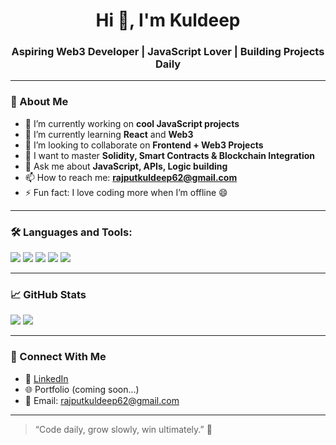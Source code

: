 <h1 align="center">Hi 👋, I'm Kuldeep</h1>
<h3 align="center">Aspiring Web3 Developer | JavaScript Lover | Building Projects Daily</h3>

---

### 🚀 About Me
- 🔭 I’m currently working on **cool JavaScript projects**
- 🌱 I’m currently learning **React** and **Web3**
- 👯 I’m looking to collaborate on **Frontend + Web3 Projects**
- 🧠 I want to master **Solidity, Smart Contracts & Blockchain Integration**
- 💬 Ask me about **JavaScript, APIs, Logic building**
- 📫 How to reach me: **rajputkuldeep62@gmail.com**
- ⚡ Fun fact: I love coding more when I’m offline 😄

---

### 🛠️ Languages and Tools:
<p>
  <img src="https://img.shields.io/badge/JavaScript-F7DF1E?logo=javascript&logoColor=black&style=for-the-badge" />
  <img src="https://img.shields.io/badge/HTML-E34F26?logo=html5&logoColor=white&style=for-the-badge" />
  <img src="https://img.shields.io/badge/CSS-1572B6?logo=css3&logoColor=white&style=for-the-badge" />
  <img src="https://img.shields.io/badge/Git-F05032?logo=git&logoColor=white&style=for-the-badge" />
  <img src="https://img.shields.io/badge/GitHub-181717?logo=github&logoColor=white&style=for-the-badge" />
</p>

---

### 📈 GitHub Stats

<p>
  <img src="https://github-readme-stats.vercel.app/api?username=kuldeep-dev-stack&show_icons=true&theme=radical" />
  <img src="https://github-readme-stats.vercel.app/api/top-langs/?username=kuldeep-dev-stack&layout=compact&theme=radical" />
</p>

---

### 🔗 Connect With Me

- 💼 [LinkedIn](https://www.linkedin.com/in/your-link)
- 🌐 Portfolio (coming soon...)
- 📧 Email: rajputkuldeep62@gmail.com

---

> “Code daily, grow slowly, win ultimately.” 🚀
